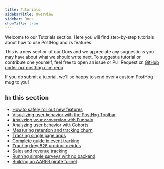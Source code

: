 ```yaml
---
title: Tutorials
sidebarTitle: Overview
sidebar: Docs
showTitle: true
---
```


Welcome to our Tutorials section. Here you will find step-by-step tutorials about how to use PostHog and its features. 

This is a new section of our Docs and we appreciate any suggestions you may have about what we should write next. To suggest a tutorial or contribute one yourself, feel free to open an issue or Pull Request on [GitHub under our posthog.com repo](https://github.com/PostHog/posthog.com).

If you do submit a tutorial, we'll be happy to send over a custom PostHog mug to you!

## In this section

- [How to safely roll out new features](/docs/tutorials/feature-flags)
- [Visualizing user behavior with the PostHog Toolbar](/docs/tutorials/toolbar)
- [Analyzing your conversion with Funnels](/docs/tutorials/funnels)
- [Analyzing user behavior with Cohorts](/docs/tutorials/cohorts)
- [Measuring retention and tracking churn](/docs/tutorials/retention)
- [Tracking single page apps](/docs/tutorials/spa)
- [Complete guide to event tracking](/docs/tutorials/actions)
- [Tracking key B2B product metrics](/docs/tutorials/b2b)
- [Sales and revenue tracking](/docs/tutorials/revenue)
- [Running simple surveys with no backend](/docs/tutorials/survey)
- [Building an AARRR pirate funnel](/docs/tutorials/aarrr-how-to-build-pirate-funnel-posthog-with-posthog)
